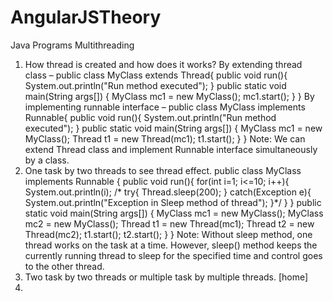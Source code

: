 # AngularJSTheory

Java Programs
Multithreading
1.	How thread is created and how does it works?
By extending thread class – 
public class MyClass extends Thread{
    public void run(){
        System.out.println("Run method executed");
    }
    public static void main(String args[]) {
        MyClass mc1 = new MyClass();
        mc1.start();
    }
}
By implementing runnable interface – 
public class MyClass implements Runnable{
    public void run(){
        System.out.println("Run method executed");
    }
    public static void main(String args[]) {
        MyClass mc1 = new MyClass();
        Thread t1 = new Thread(mc1);
        t1.start();
    }
}
Note: We can extend Thread class and implement Runnable interface simultaneously by a class. 
2.	One task by two threads to see thread effect. 
public class MyClass implements Runnable {
    public void run(){
        for(int i=1; i<=10; i++){
            System.out.println(i);
           /* try{
                Thread.sleep(200);
            }
            catch(Exception e){
                System.out.println("Exception in Sleep method of thread");
            }*/
        }
    }
    public static void main(String args[]) {
        MyClass mc1 = new MyClass();
        MyClass mc2 = new MyClass();
        Thread t1 = new Thread(mc1);
        Thread t2 = new Thread(mc2);
        t1.start();
        t2.start();
    }
}
Note: Without sleep method, one thread works on the task at a time. However, sleep() method keeps the currently running thread to sleep for the specified time and control goes to the other thread. 
3.	Two task by two threads or multiple task by multiple threads. [home]
4.	
